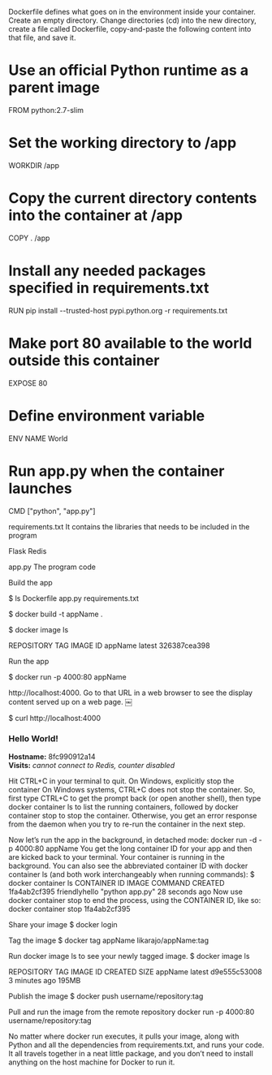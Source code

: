 Dockerfile defines what goes on in the environment inside your container. 
Create an empty directory. Change directories (cd) into the new directory, create a file called Dockerfile, copy-and-paste the following content into that file, and save it. 
# Use an official Python runtime as a parent image
FROM python:2.7-slim

# Set the working directory to /app
WORKDIR /app

# Copy the current directory contents into the container at /app
COPY . /app

# Install any needed packages specified in requirements.txt
RUN pip install --trusted-host pypi.python.org -r requirements.txt

# Make port 80 available to the world outside this container
EXPOSE 80

# Define environment variable
ENV NAME World

# Run app.py when the container launches
CMD ["python", "app.py"]


requirements.txt
It contains the libraries that needs to be included in the program

Flask
Redis


app.py
The program code

Build the app

$ ls
Dockerfile		app.py			requirements.txt

$ docker build -t appName .

$ docker image ls

REPOSITORY      TAG                 IMAGE ID
appName         latest              326387cea398

Run the app

$ docker run -p 4000:80 appName

http://localhost:4000.
Go to that URL in a web browser to see the display content served up on a web page.
￼

$ curl http://localhost:4000
<h3>Hello World!</h3><b>Hostname:</b> 8fc990912a14<br/><b>Visits:</b> <i>cannot connect to Redis, counter disabled</i>

Hit CTRL+C in your terminal to quit.
On Windows, explicitly stop the container
On Windows systems, CTRL+C does not stop the container. So, first type CTRL+C to get the prompt back (or open another shell), then type docker container ls to list the running containers, followed by docker container stop <Container NAME or ID> to stop the container. Otherwise, you get an error response from the daemon when you try to re-run the container in the next step.

Now let’s run the app in the background, in detached mode:
docker run -d -p 4000:80 appName
You get the long container ID for your app and then are kicked back to your terminal. Your container is running in the background. You can also see the abbreviated container ID with docker container ls (and both work interchangeably when running commands):
$ docker container ls
CONTAINER ID        IMAGE               COMMAND             CREATED
1fa4ab2cf395        friendlyhello       "python app.py"     28 seconds ago
Now use docker container stop to end the process, using the CONTAINER ID, like so:
docker container stop 1fa4ab2cf395

Share your image
$ docker login

Tag the image
$ docker tag appName likarajo/appName:tag

Run docker image ls to see your newly tagged image.
$ docker image ls

REPOSITORY         TAG                 IMAGE ID            CREATED             SIZE
appName            latest              d9e555c53008        3 minutes ago       195MB

Publish the image
$ docker push username/repository:tag

Pull and run the image from the remote repository
docker run -p 4000:80 username/repository:tag

No matter where docker run executes, it pulls your image, along with Python and all the dependencies from requirements.txt, and runs your code. It all travels together in a neat little package, and you don’t need to install anything on the host machine for Docker to run it.
